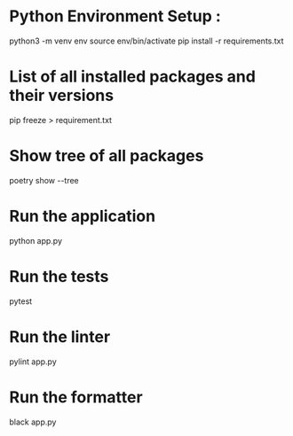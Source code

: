 # Python Environment Setup :

python3 -m venv env
source env/bin/activate
pip install -r requirements.txt

# List of all installed packages and their versions

pip freeze > requirement.txt

# Show tree of all packages

poetry show --tree

# Run the application

python app.py

# Run the tests

pytest

# Run the linter

pylint app.py

# Run the formatter

black app.py

#
